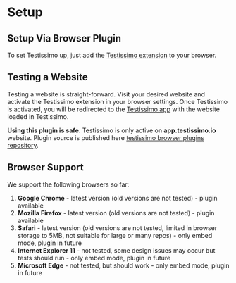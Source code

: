# Setup

## Setup Via Browser Plugin 
To set Testissimo up, just add the <a href="https://chrome.google.com/webstore/detail/testissimo/kbndfdpfemdihkbgpaggicjhmfaeeobh">Testissimo extension</a> to your browser. 

## Testing a Website
Testing a website is straight-forward. Visit your desired website and activate the Testissimo extension in your browser settings.
Once Testissimo is activated, you will be redirected to the <a href="http://app.testissimo.io/http" target="_blank">Testissimo app</a> with the website loaded in Testissimo.

**Using this plugin is safe**. Testissimo is only active on __app.testissimo.io__ website. Plugin source is published here [testissimo browser plugins repository](https://github.com/testissimo/testissimo-browser-plugins).

## Browser Support
We support the following browsers so far:
1. **Google Chrome** - latest version (old versions are not tested) - plugin available
2. **Mozilla Firefox** - latest version (old versions are not tested) - plugin available
3. **Safari** - latest version (old versions are not tested, limited in browser storage to 5MB, not suitable for large or many repos) - only embed mode, plugin in future
4. **Internet Explorer 11** - not tested, some design issues may occur but tests should run - only embed mode, plugin in future
5. **Microsoft Edge** - not tested, but should work - only embed mode, plugin in future
